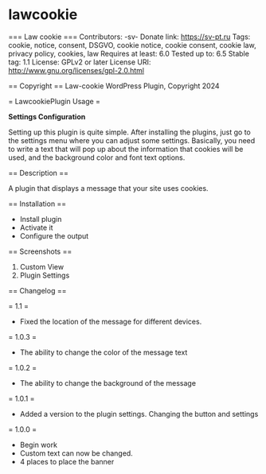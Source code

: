 # lawcookie

=== Law cookie ===
Contributors: -sv-
Donate link: https://sv-pt.ru
Tags: cookie, notice, consent, DSGVO, cookie notice, cookie consent, cookie law, privacy policy, cookies, law 
Requires at least: 6.0
Tested up to: 6.5
Stable tag: 1.1
License: GPLv2 or later
License URI: http://www.gnu.org/licenses/gpl-2.0.html

== Copyright ==
    Law-cookie WordPress Plugin, Copyright 2024 

= LawcookiePlugin Usage =

**Settings Configuration**

Setting up this plugin is quite simple. After installing the plugins, just go to the settings menu where you can adjust some settings. Basically, you need to write a text that will pop up about the information that cookies will be used, and the background color and font text options.

== Description ==

A plugin that displays a message that your site uses cookies.


== Installation ==

* Install plugin
* Activate it
* Configure the output


== Screenshots ==
1. Custom View
2. Plugin Settings

== Changelog ==

= 1.1 = 
* Fixed the location of the message for different devices.

= 1.0.3 = 
* The ability to change the color of the message text

= 1.0.2 = 
* The ability to change the background of the message

= 1.0.1 = 
* Added a version to the plugin settings. Changing the button and settings

= 1.0.0 = 
* Begin work 
* Custom text can now be changed.
* 4 places to place the banner


